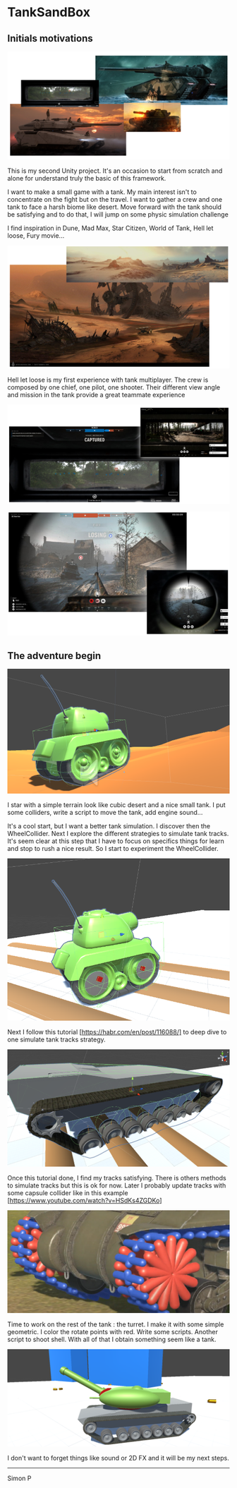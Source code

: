 # TankSandBox

## Initials motivations

![](https://github.com/haagor/TankSandBox/blob/master/img/comboIMG1.PNG)

This is my second Unity project. It's an occasion to start from scratch and alone for understand truly the basic of this framework. 

I want to make a small game with a tank. My main interest isn't to concentrate on the fight but on the travel. I want to gather a crew and one tank to face a harsh biome like desert. Move forward with the tank should be satisfying and to do that, I will jump on some physic simulation challenge

I find inspiration in Dune, Mad Max, Star Citizen, World of Tank, Hell let loose, Fury movie...

![](https://github.com/haagor/TankSandBox/blob/master/img/comboIMG2.PNG)

Hell let loose is my first experience with tank multiplayer. The crew is  composed by one chief, one pilot, one shooter. Their different view angle and mission in the tank provide a great teammate experience

![](https://github.com/haagor/TankSandBox/blob/master/img/comboPiloteView.PNG)

![](https://github.com/haagor/TankSandBox/blob/master/img/comboShooterView.PNG)

## The adventure begin

![](https://github.com/haagor/TankSandBox/blob/master/img/CaptureMoveCollider1.PNG)

I star with a simple terrain look like cubic desert and a nice small tank. I put some colliders, write a script to move the tank, add engine sound...

It's a cool start, but I want a better tank simulation. I discover then the WheelCollider. Next I explore the different strategies to simulate tank tracks. It's seem clear at this step that I have to focus on specifics things for learn and stop to rush a nice result. So I start to experiment the WheelCollider.

![](https://github.com/haagor/TankSandBox/blob/master/img/CaptureWheelCollider2.PNG)

Next I follow this tutorial [https://habr.com/en/post/116088/] to deep dive to one simulate tank tracks strategy.

![](https://github.com/haagor/TankSandBox/blob/master/img/CaptureTrack1.PNG)

Once this tutorial done, I find my tracks satisfying. There is others methods to simulate tracks but this is ok for now. Later I probably update tracks with some capsule collider like in this example [https://www.youtube.com/watch?v=HSdKs4ZGDKo]

![](https://github.com/haagor/TankSandBox/blob/master/img/capsuleCollider1.PNG)

Time to work on the rest of the tank : the turret. I make it with some simple geometric. I color the rotate points with red. Write some scripts. Another script to shoot shell. With all of that I obtain something seem like a tank.

![](https://github.com/haagor/TankSandBox/blob/master/img/CaptureTank1.PNG)

I don't want to forget things like sound or 2D FX and it will be my next steps.

---

Simon P

